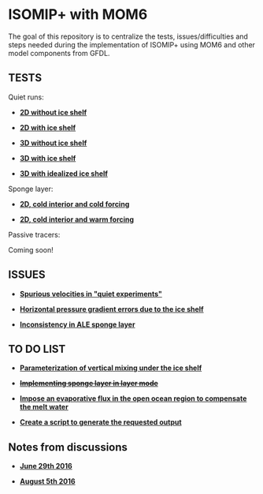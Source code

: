 # ISOMIP+ with MOM6
The goal of this repository is to centralize the tests, issues/difficulties and steps needed during the implementation of ISOMIP+ using MOM6 and other model components from GFDL. 

## TESTS

Quiet runs:

* **[2D without ice shelf](https://github.com/gustavo-marques/ISOMIP/blob/master/ipynb/quiet_2D_noIS.ipynb)** 

* **[2D with ice shelf](https://github.com/gustavo-marques/ISOMIP/blob/master/ipynb/quiet_2D_yesIS.ipynb)** 

* **[3D without ice shelf](https://github.com/gustavo-marques/ISOMIP/blob/master/ipynb/quiet_3D_noIS.ipynb)**

* **[3D with ice shelf](https://github.com/gustavo-marques/ISOMIP/blob/master/ipynb/quiet_3D_yesIS.ipynb)**  

* **[3D with idealized ice shelf](https://github.com/gustavo-marques/ISOMIP/blob/master/ipynb/quiet_3D_idealIS.ipynb)**  

Sponge layer:

* **[2D, cold interior and cold forcing](https://github.com/gustavo-marques/ISOMIP/blob/master/ipynb/sponge_cold.ipynb)** 

* **[2D, cold interior and warm forcing](https://github.com/gustavo-marques/ISOMIP/blob/master/ipynb/sponge_warm.ipynb)** 

Passive tracers:

Coming soon!

## ISSUES

* **[Spurious velocities in "quiet experiments"](https://github.com/gustavo-marques/ISOMIP/blob/master/ipynb/spurious_velocities_quiet_experiments.ipynb)** 

* **[Horizontal pressure gradient errors due to the ice shelf](https://github.com/gustavo-marques/ISOMIP/blob/master/ipynb/horizontal_pressure_gradient_errors_due_to_the_ice_shelf.ipynb)** 

* **[Inconsistency in ALE sponge layer](https://github.com/gustavo-marques/ISOMIP/blob/master/ipynb/inconsistency_ale_sponge_layer.ipynb)**

## TO DO LIST
* **[Parameterization of vertical mixing under the ice shelf](ipynb/vertical_mixing_parameterization.ipynb)**
 
* **[~~Implementing sponge layer in layer mode~~](https://github.com/gustavo-marques/ISOMIP/blob/master/ipynb/sponge_layer_in_layer_mode.ipynb)**

* **[Impose an evaporative flux in the open ocean region to compensate the melt water](https://github.com/gustavo-marques/ISOMIP/blob/master/ipynb/evaporative_flux.ipynb)**

* **[Create a script to generate the requested output](ipynb/requested_output.ipynb)**

## Notes from discussions

* **[June 29th 2016](ipynb/notes/29june2016.ipynb)**

* **[August 5th 2016](ipynb/notes/05august2016.ipynb)**

